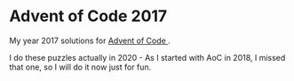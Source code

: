 Advent of Code 2017
====================

My year 2017 solutions for [ Advent of Code ](https://adventofcode.com/2017). 

I do these puzzles actually in 2020 - As I started with AoC in 2018, I missed that one,
so I will do it now just for fun.


